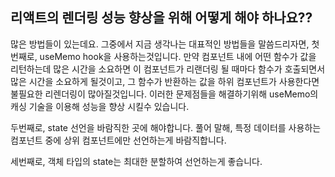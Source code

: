 ## 리액트의 렌더링 성능 향상을 위해 어떻게 해야 하나요??

많은 방법들이 있는데요. 그중에서 지금 생각나는 대표적인 방법들을 말씀드리자면, 첫번째로, useMemo hook을 사용하는것입니다. 만약 컴포넌트 내에 어떤 함수가 값을 리턴하는데 많은 시간을 소요하면 이 컴포넌트가 리랜더링 될 때마다 함수가 호출되면서 많은 시간을 소요하게 될것이고, 그 함수가 반환하는 값을 하위 컴포넌트가 사용한다면 불필요한 리렌더링이 많아질것입니다. 이러한 문제점들을 해결하기위해 useMemo의 캐싱 기술을 이용해 성능을 향상 시킬수 있습니다.

두번째로, state 선언을 바람직한 곳에 해야합니다. 풀어 말해, 특정 데이터를 사용하는 컴포넌트 중에 상위 컴포넌트에만 선언하는게 바람직합니다.

세번째로, 객체 타입의 state는 최대한 분할하여 선언하는게 좋습니다.